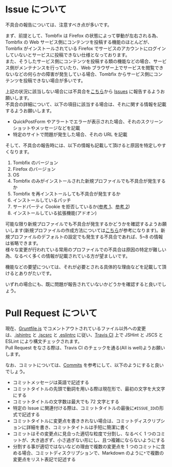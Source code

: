 # Issue について

不具合の報告については、注意すべき点が多いです。

まず、前提として、Tombfix は Firefox の状態によって挙動が左右される為、Tombfix の Web サービス側にコンテンツを投稿する機能のほとんどが、Tombfix がインストールされている Firefox でサービスのアカウントにログインしていないとサービスに投稿できない仕様となっております。  
また、そうしたサービス側にコンテンツを投稿する類の機能などの場合、サービス側がメンテナンスを行っていたり、Web ブラウザー上でサービスを閲覧できないなどの何らかの障害が発生している場合、Tombfix からサービス側にコンテンツを投稿できない場合が多いです。

上記の状況に該当しない場合には不具合を[こちら](https://github.com/tombfix/core/issues/new)から [Issues](https://github.com/tombfix/core/issues) に報告するようお願いします。  
不具合の詳細について、以下の項目に該当する場合は、それに関する情報を記載するようお願いします。

* QuickPostForm やアラートでエラーが表示された場合、それのスクリーンショットやメッセージなどを記載
* 特定のサイトで問題が発生した場合、それの URL を記載

そして、不具合の報告時には、以下の情報も記載して頂けると原因を特定しやすくなります。

1. Tombfix のバージョン
2. Firefox のバージョン
3. OS
4. Tombfix のみがインストールされた新規プロファイルでも不具合が発生するか
5. Tombfix を再インストールしても不具合が発生するか
6. インストールしているパッチ
7. サードパーティ Cookie を拒否しているか([参考 1](https://support.mozilla.org/ja/kb/disable-third-party-cookies)、[参考 2](https://github.com/tombfix/core/issues/196))
8. インストールしている拡張機能(アドオン)

可能な限り新規プロファイルでも不具合が発生するかどうかを確認するようお願いします(新規プロファイルの作成方法については[こちら](https://support.mozilla.org/ja/kb/profile-manager-create-and-remove-firefox-profiles)が参考になります)。新規プロファイルのデフォルトの設定でも発生する不具合であれば、5~8 の情報は省略できます。  
様々な変更が行われている常用のプロファイルでの不具合は原因の特定が難しい為、なるべく多くの情報が記載されている方が望ましいです。

機能などの要望については、それが必要とされる具体的な理由などを記載して頂けるとありがたいです。

いずれの場合にも、既に問題が報告されていないかどうかを確認すると良いでしょう。

# Pull Request について

現在、[Gruntfile.js](https://github.com/tombfix/core/blob/master/Gruntfile.js) でコメントアウトされているファイル以外への変更は、[.jshintrc](https://github.com/tombfix/core/blob/master/.jshintrc) と [.jscsrc](https://github.com/tombfix/core/blob/master/.jscsrc) と [.eslintrc](https://github.com/tombfix/core/blob/master/.eslintrc) に従い、[Travis CI](https://travis-ci.org/tombfix/core) 上で JSHint と JSCS と ESLint により構文チェックされます。  
Pull Request をなさる際は、Travis CI のチェックを通る(All is well)ようお願いします。

なお、コミットについては、[Commits](https://github.com/tombfix/core/commits/master) を参考にして、以下のようにすると良いでしょう。

* コミットメッセージは英語で記述する
* コミットタイトルの先頭で動詞を用いる際は現在形で、最初の文字を大文字にする
* コミットタイトルの文字数は最大でも 72 文字とする
* 特定の Issue に関連付ける際は、コミットタイトルの最後に`#ISSUE_ID`の形式で記述する
* コミットタイトルに変更点を書ききれない場合は、コミットディスクリプションに詳細を書き、コミットタイトルは手短に簡潔に書く
* コミットはその変更点に見合った適切な粒度で分割し、なるべく 1 つのコミットが、大き過ぎず、小さ過ぎない形にし、且つ複雑にならないようにする
* 分割する事が適切ではないなどの理由で複数の変更点を 1 つのコミットに含める場合、コミットディスクリプションで、Markdown のように`*`で複数の変更点をリスト表記で記述する
